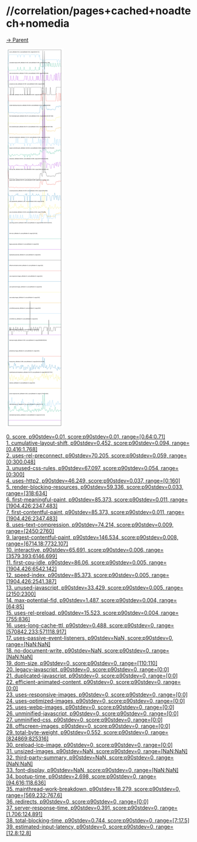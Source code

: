 
# //correlation/pages+cached+noadtech+nomedia

[→ Parent](../..)

![PLOT: correlation](./correlation.svg)

[0. score, p90stdev=0.01, score:p90stdev=0.01, range=[0.64:0.71]](../../meta/score/samples/pages+cached+noadtech+nomedia)  
[1. cumulative-layout-shift, p90stdev=0.452, score:p90stdev=0.094, range=[0.416:1.768]](../../cumulative-layout-shift/samples/pages+cached+noadtech+nomedia/)  
[2. uses-rel-preconnect, p90stdev=70.205, score:p90stdev=0.059, range=[0:300.048]](../../uses-rel-preconnect/samples/pages+cached+noadtech+nomedia/)  
[3. unused-css-rules, p90stdev=67.097, score:p90stdev=0.054, range=[0:300]](../../unused-css-rules/samples/pages+cached+noadtech+nomedia/)  
[4. uses-http2, p90stdev=46.249, score:p90stdev=0.037, range=[0:160]](../../uses-http2/samples/pages+cached+noadtech+nomedia/)  
[5. render-blocking-resources, p90stdev=59.336, score:p90stdev=0.033, range=[318:634]](../../render-blocking-resources/samples/pages+cached+noadtech+nomedia/)  
[6. first-meaningful-paint, p90stdev=85.373, score:p90stdev=0.011, range=[1904.426:2347.483]](../../first-meaningful-paint/samples/pages+cached+noadtech+nomedia/)  
[7. first-contentful-paint, p90stdev=85.373, score:p90stdev=0.011, range=[1904.426:2347.483]](../../first-contentful-paint/samples/pages+cached+noadtech+nomedia/)  
[8. uses-text-compression, p90stdev=74.214, score:p90stdev=0.009, range=[2450:2760]](../../uses-text-compression/samples/pages+cached+noadtech+nomedia/)  
[9. largest-contentful-paint, p90stdev=146.534, score:p90stdev=0.008, range=[6714.18:7732.107]](../../largest-contentful-paint/samples/pages+cached+noadtech+nomedia/)  
[10. interactive, p90stdev=65.691, score:p90stdev=0.006, range=[3579.393:6146.699]](../../interactive/samples/pages+cached+noadtech+nomedia/)  
[11. first-cpu-idle, p90stdev=86.06, score:p90stdev=0.005, range=[1904.426:6542.142]](../../first-cpu-idle/samples/pages+cached+noadtech+nomedia/)  
[12. speed-index, p90stdev=85.373, score:p90stdev=0.005, range=[1904.426:2541.387]](../../speed-index/samples/pages+cached+noadtech+nomedia/)  
[13. unused-javascript, p90stdev=33.429, score:p90stdev=0.005, range=[2150:2300]](../../unused-javascript/samples/pages+cached+noadtech+nomedia/)  
[14. max-potential-fid, p90stdev=1.487, score:p90stdev=0.004, range=[64:85]](../../max-potential-fid/samples/pages+cached+noadtech+nomedia/)  
[15. uses-rel-preload, p90stdev=15.523, score:p90stdev=0.004, range=[755:836]](../../uses-rel-preload/samples/pages+cached+noadtech+nomedia/)  
[16. uses-long-cache-ttl, p90stdev=0.488, score:p90stdev=0, range=[570842.233:571118.917]](../../uses-long-cache-ttl/samples/pages+cached+noadtech+nomedia/)  
[17. uses-passive-event-listeners, p90stdev=NaN, score:p90stdev=0, range=[NaN:NaN]](../../uses-passive-event-listeners/samples/pages+cached+noadtech+nomedia/)  
[18. no-document-write, p90stdev=NaN, score:p90stdev=0, range=[NaN:NaN]](../../no-document-write/samples/pages+cached+noadtech+nomedia/)  
[19. dom-size, p90stdev=0, score:p90stdev=0, range=[110:110]](../../dom-size/samples/pages+cached+noadtech+nomedia/)  
[20. legacy-javascript, p90stdev=0, score:p90stdev=0, range=[0:0]](../../legacy-javascript/samples/pages+cached+noadtech+nomedia/)  
[21. duplicated-javascript, p90stdev=0, score:p90stdev=0, range=[0:0]](../../duplicated-javascript/samples/pages+cached+noadtech+nomedia/)  
[22. efficient-animated-content, p90stdev=0, score:p90stdev=0, range=[0:0]](../../efficient-animated-content/samples/pages+cached+noadtech+nomedia/)  
[23. uses-responsive-images, p90stdev=0, score:p90stdev=0, range=[0:0]](../../uses-responsive-images/samples/pages+cached+noadtech+nomedia/)  
[24. uses-optimized-images, p90stdev=0, score:p90stdev=0, range=[0:0]](../../uses-optimized-images/samples/pages+cached+noadtech+nomedia/)  
[25. uses-webp-images, p90stdev=0, score:p90stdev=0, range=[0:0]](../../uses-webp-images/samples/pages+cached+noadtech+nomedia/)  
[26. unminified-javascript, p90stdev=0, score:p90stdev=0, range=[0:0]](../../unminified-javascript/samples/pages+cached+noadtech+nomedia/)  
[27. unminified-css, p90stdev=0, score:p90stdev=0, range=[0:0]](../../unminified-css/samples/pages+cached+noadtech+nomedia/)  
[28. offscreen-images, p90stdev=0, score:p90stdev=0, range=[0:0]](../../offscreen-images/samples/pages+cached+noadtech+nomedia/)  
[29. total-byte-weight, p90stdev=0.552, score:p90stdev=0, range=[824869:825316]](../../total-byte-weight/samples/pages+cached+noadtech+nomedia/)  
[30. preload-lcp-image, p90stdev=0, score:p90stdev=0, range=[0:0]](../../preload-lcp-image/samples/pages+cached+noadtech+nomedia/)  
[31. unsized-images, p90stdev=NaN, score:p90stdev=0, range=[NaN:NaN]](../../unsized-images/samples/pages+cached+noadtech+nomedia/)  
[32. third-party-summary, p90stdev=NaN, score:p90stdev=0, range=[NaN:NaN]](../../third-party-summary/samples/pages+cached+noadtech+nomedia/)  
[33. font-display, p90stdev=NaN, score:p90stdev=0, range=[NaN:NaN]](../../font-display/samples/pages+cached+noadtech+nomedia/)  
[34. bootup-time, p90stdev=2.698, score:p90stdev=0, range=[94.616:118.636]](../../bootup-time/samples/pages+cached+noadtech+nomedia/)  
[35. mainthread-work-breakdown, p90stdev=18.279, score:p90stdev=0, range=[569.232:767.6]](../../mainthread-work-breakdown/samples/pages+cached+noadtech+nomedia/)  
[36. redirects, p90stdev=0, score:p90stdev=0, range=[0:0]](../../redirects/samples/pages+cached+noadtech+nomedia/)  
[37. server-response-time, p90stdev=0.391, score:p90stdev=0, range=[1.706:124.891]](../../server-response-time/samples/pages+cached+noadtech+nomedia/)  
[38. total-blocking-time, p90stdev=0.744, score:p90stdev=0, range=[7:17.5]](../../total-blocking-time/samples/pages+cached+noadtech+nomedia/)  
[39. estimated-input-latency, p90stdev=0, score:p90stdev=0, range=[12.8:12.8]](../../estimated-input-latency/samples/pages+cached+noadtech+nomedia/)  
